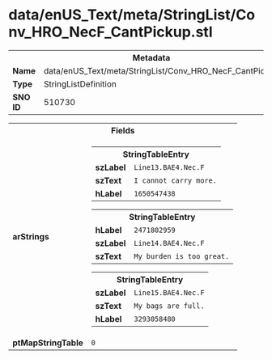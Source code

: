 <h1>data/enUS_Text/meta/StringList/Conv_HRO_NecF_CantPickup.stl</h1><table><tr><th colspan="100%">Metadata</th></tr><tr><td><b>Name</b></td><td>data/enUS_Text/meta/StringList/Conv_HRO_NecF_CantPickup.stl</td></tr><tr><td><b>Type</b></td><td>StringListDefinition</td></tr><tr><td><b>SNO ID</b></td><td>510730</td></tr></table>

<table><tr><th colspan="100%">Fields</th></tr><tr><td><b>arStrings</b></td><td><table><tr><th colspan="100%">StringTableEntry</th></tr><tr><td><b>szLabel</b></td><td><code>Line13.BAE4.Nec.F</code></td></tr><tr><td><b>szText</b></td><td><code>I cannot carry more.</code></td></tr><tr><td><b>hLabel</b></td><td><code>1650547438</code></td></tr></table>


<table><tr><th colspan="100%">StringTableEntry</th></tr><tr><td><b>hLabel</b></td><td><code>2471802959</code></td></tr><tr><td><b>szLabel</b></td><td><code>Line14.BAE4.Nec.F</code></td></tr><tr><td><b>szText</b></td><td><code>My burden is too great.</code></td></tr></table>


<table><tr><th colspan="100%">StringTableEntry</th></tr><tr><td><b>szLabel</b></td><td><code>Line15.BAE4.Nec.F</code></td></tr><tr><td><b>szText</b></td><td><code>My bags are full.</code></td></tr><tr><td><b>hLabel</b></td><td><code>3293058480</code></td></tr></table>


</td></tr><tr><td><b>ptMapStringTable</b></td><td><code>0</code></td></tr></table>

